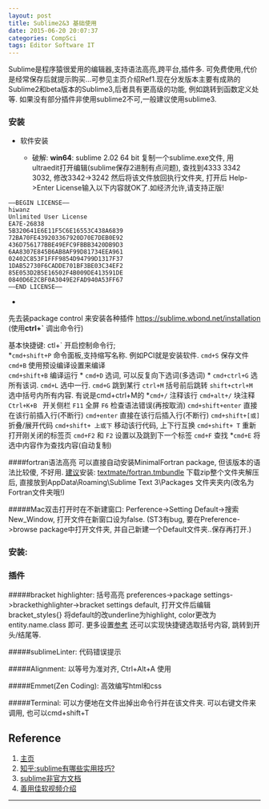 ```yaml
---
layout: post
title: Sublime2&3 基础使用
date: 2015-06-20 20:07:37
categories: CompSci
tags: Editor Software IT
---
```


Sublime是程序猿很爱用的编辑器,支持语法高亮,跨平台,插件多. 可免费使用,代价是经常保存后就提示购买...可参见主页介绍Ref1.现在分发版本主要有成熟的Sublime2和beta版本的Sublime3,后者具有更高级的功能, 例如跳转到函数定义处等. 如果没有部分插件非使用sublime2不可,一般建议使用sublime3.

### 安装

- 软件安装


  - 破解: **win64**: sublime 2.02 64 bit 
复制一个sublime.exe文件, 用ultraedit打开编辑(sublime保存2进制有点问题), 查找到4333 3342 3032, 修改3342->3242 然后将该文件放回执行文件夹, 打开后 Help->Enter License输入以下内容就OK了.如经济允许,请支持正版!

~~~
—–BEGIN LICENSE—–
hiwanz
Unlimited User License
EA7E-26838
5B320641E6E11F5C6E16553C438A6839
72BA70FE439203367920D70E7DEB0E92
436D756177BBE49EFC9FBBB3420DB9D3
6AA8307E845B6AB8AF99D81734EEA961
02402C853F1FFF9854D94799D1317F37
1DAB52730F6CADDE701BF3BE03C34EF2
85E053D2B5E16502F4B009DE413591DE
0840D6E2CBF0A3049E2FAD940A53FF67
—–END LICENSE—–
~~~

- 
先去装package control 来安装各种插件 https://sublime.wbond.net/installation (使用**ctrl+\`** 调出命令行)

基本快捷键:
ctl+\`    开启控制命令行;   
\*`cmd+shift+P`    命令面板,支持缩写名称. 例如PCI就是安装软件. 
`cmd+S`    保存文件
`cmd+B`    使用预设编译设置来编译   
`cmd+shift+B`    编译运行
\* `cmd+D`    选词, 可以反复向下选词(多选词)
\* `cmd+ctrl+G`    选所有该词.
`cmd+L`    选中一行.
`cmd+G`    跳到某行
`ctrl+M`    括号前后跳转
`shift+ctrl+M`    选中括号内所有内容. 有说是cmd+ctrl+M的
\*`cmd+/`    注释该行    `cmd+alt+/`    块注释
`Ctrl+K+B `    开关侧栏
`F11`    全屏
`F6`    检查语法错误(再按取消)
`cmd+shift+enter`    直接在该行前插入行(不断行)     `cmd+enter`    直接在该行后插入行(不断行) 
`cmd+shift+[或]`    折叠/展开代码
`cmd+shift+ 上或下`    移动该行代码, 上下行互换
`cmd+shift+ T`    重新打开刚关闭的标签页
`cmd+F2` 和 `F2` 设置以及跳到下一个标签
`cmd+F` 查找
\*`cmd+E` 将选中内容作为查找内容(自动复制)



####fortran语法高亮
可以直接自动安装MinimalFortran package, 但该版本的语法比较傻, 不好用.
[建议](http://stackoverflow.com/questions/13713577/how-to-get-proper-text-color-highlighting-for-fortran-90-in-sublime-text-2  )安装: [textmate/fortran.tmbundle](https://github.com/textmate/fortran.tmbundle  ) 下载zip整个文件夹解压后, 直接放到AppData\Roaming\Sublime Text 3\Packages 文件夹夹内(改名为Fortran文件夹哦!)

#####Mac双击打开时在不新建窗口:
Perference->Setting Default->搜索New_Window, 打开文件在新窗口设为false. (ST3有bug, 要在Preference->browse package中打开文件夹, 并自己新建一个Default文件夹..保存再打开.)

### 安装:

### 插件
#####bracket highlighter: 括号高亮
 preferences->package settings->brackethighlighter->bracket settings default, 打开文件后编辑bracket_styles{} 将default的改underline为highlight, color更改为entity.name.class 即可. 更多设置[参考](http://blog.sserhuangdong.com/2014/04/22/my-sublime-setting/#BracketHighlighter配置  )
还可以实现快捷键选取括号内容, 跳转到开头/结尾等.

#####sublimeLinter: 代码错误提示

#####Alignment: 以等号为准对齐, Ctrl+Alt+A 使用

#####Emmet(Zen Coding): 高效编写html和css

#####Terminal: 可以方便地在文件出掉出命令行并在该文件夹. 可以右键文件来调用, 也可以cmd+shift+T

## Reference

1. [主页](http://www.sublimetext.com/)
2. [知乎:sublime有哪些实用技巧?](http://www.zhihu.com/question/19976788 )
3. [sublime非官方文档](http://sublime-text.readthedocs.org/en/latest/intro.html)
4. [善用佳软视频介绍](http://xbeta.info/sublime-text2.htm)


---
